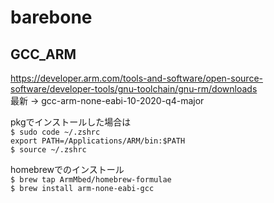 # barebone

## GCC_ARM
https://developer.arm.com/tools-and-software/open-source-software/developer-tools/gnu-toolchain/gnu-rm/downloads  
最新 -> gcc-arm-none-eabi-10-2020-q4-major  

pkgでインストールした場合は  
`$ sudo code ~/.zshrc`  
`export PATH=/Applications/ARM/bin:$PATH`  
`$ source ~/.zshrc`  

homebrewでのインストール  
`$ brew tap ArmMbed/homebrew-formulae`  
`$ brew install arm-none-eabi-gcc`  
